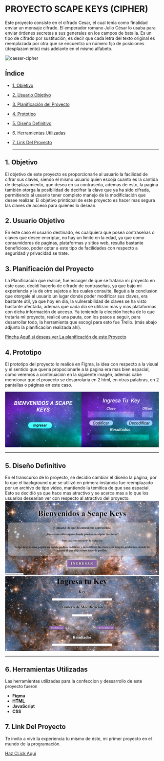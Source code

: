 # PROYECTO SCAPE KEYS (CIPHER)

Este proyecto consiste en el cifrado Cesar, el cual tenia como finalidad enviar un mensaje cifrado. El emperador romano Julio César lo usaba para enviar órdenes secretas a sus generales en los campos de batalla.
Es un tipo de cifrado por sustitución, es decir que cada letra del texto original es reemplazada por otra que se encuentra un número fijo de posiciones (desplazamiento) más adelante en el mismo alfabeto.

![caeser-cipher](https://upload.wikimedia.org/wikipedia/commons/thumb/2/2b/Caesar3.svg/2000px-Caesar3.svg.png)
 
 ## Índice
 
* [1. Objetivo](#1-Objetivo)
* [2. Usuario Objetivo](#2-Usuario-Objetivo)
* [3. Planificación del Proyecto](#3-Planificación-del-Proyecto)
* [4. Prototipo](#4-Prototipo)
* [5. Diseño Definitivo](#5-Diseño-Definitivo)
* [6. Herramientas Utilizadas](#6-Herramientas-Utilizadas)
* [7. Link Del Proyecto](#7-Link-Del-Proyecto)
  
  ***

 ## 1. Objetivo

 El objetivo de este proyecto es proporcionarle al usuario la facilidad de cifrar sus claves, siendo el mismo usuario quien escoja cuanto es la cantida de desplazamiento, que desea en su contraseña, ademas de esto, la pagina también otorga la posibilidad de decifrar la clave que ya ha sido cifrada, permitiendo al usuario tener completo manejo de la modificiación que desee realizar. El objetivo printicpal de este proyecto es hacer mas segura las claves de acceso para quienes lo desean.

 ## 2. Usuario Objetivo

 En este caso el usuario destinado, es cualquiera que posea contraseñas o claves que desee encriptar, no hay un limite en la edad, ya que como consumidores de paginas, plataformas y sitios web, resulta bastante beneficioso, poder optar a este tipo de facilidades con respecto a seguridad y privacidad se trate.

 ## 3. Planificación del Proyecto

 La Planificación que realicé, fue escoger de que se trataria mi proyecto en este caso, decidí hacerlo de cifrado de contraseñas, ya que bajo mi experiencia y la de otro sujetos a los cuales consulte, llegué a la conclusíon que otorgale al usuario un lugar donde poder modificar sus claves, era bastante útil, ya que hoy en dia, la vulnerabilidad de claves se ha visto bastante afectada, ademas que cada dia se utilizan mas y mas plataformas con dicha información de acceso.
 Ya teniendo la elección hecha de lo que trataria mi proyecto, realicé una pauta, con los pasos a seguir, para desarrollar todo, la herramienta que escogí para esto fue Trello. (más abajo adjunto la planificacíon realizada ahí).

 [Pincha Aqui! si deseas ver La planificación de este Proyecto](https://trello.com/b/w2WRhRmN/planificaci%C3%B3n-cypher)

 ## 4. Prototipo

 El prototipo del proyecto lo realicé en Figma, la idea con respecto a la visual y el sentido que queria propocionarle  a la pagina era mas bien espacial, como veremos a continuación en la siguiente imagén, además cabe mencionar que el proyecto se desarrolaria en 2 html, en otras palabras, en 2 pantallas o páginas en este caso.

![Prototipo](src/imgenesreadme/Prototipo.png)

***
 ## 5. Diseño Definitivo

En el transcurso de lo proyecto, se decidio cambiar el diseño la página, por lo que el background que se utilizó en primera instancia fue reemplazado por un archivo de tipo video, mantiendo la temitica de que sea espacial. Esto se decidió ya que hace mas atractivo y se acerca mas a lo que los usuarios desearian ver con respecto al atractivo del proyecto.
![Diseño Definitivo](src/imgenesreadme/pagina_final.png)
![Diseño Definitivo1](src/imgenesreadme/pagina_final1.png)

***
## 6. Herramientas Utilizadas
Las herramientas utilizadas para la confeccion y dessarrollo de este proyecto fueron
* **Figma**
* **HTML**
* **JavaScript**
* **CSS** 
## 7. Link Del Proyecto
Te invito a vivir la experiencia tu mismo de éste, mi primer proyecto en el mundo de la programación. 
 
[Haz CLick Aqui](https://sarariverosolmedo.github.io/SCL018-cipher/src)
 






